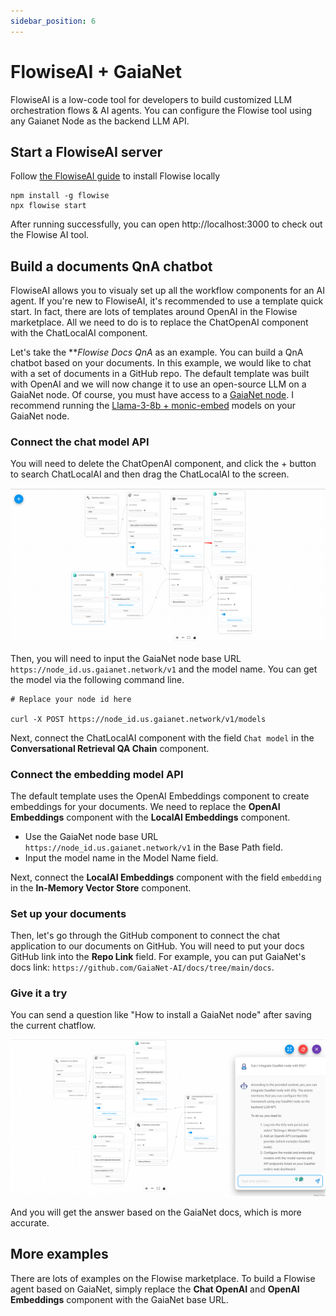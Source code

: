 ```yaml
---
sidebar_position: 6
---
```


# FlowiseAI + GaiaNet

FlowiseAI is a low-code tool for developers to build customized LLM orchestration flows & AI agents. You can configure the Flowise tool using any Gaianet Node as the backend LLM API.

## Start a FlowiseAI server

Follow [the FlowiseAI guide](https://docs.flowiseai.com/getting-started) to install Flowise locally

```
npm install -g flowise
npx flowise start
```

After running successfully, you can open http://localhost:3000 to check out the Flowise AI tool.

## Build a documents QnA chatbot

FlowiseAI allows you to visualy set up all the workflow components for an AI agent. If you're new to FlowiseAI, it's recommended to use a template quick start. In fact, there are lots of templates around OpenAI in the Flowise marketplace. All we need to do is to replace the ChatOpenAI component with the ChatLocalAI component.

Let's take the ***Flowise Docs QnA* as an example. You can build a QnA chatbot based on your documents. In this example, we would like to chat with a set of documents in a GitHub repo. The default template was built with OpenAI and we will now change it to use an open-source LLM on a GaiaNet node. Of course, you must have access to a 
[GaiaNet node](https://github.com/GaiaNet-AI/gaianet-node/blob/main/README.md). I recommend running the 
[Llama-3-8b + monic-embed](https://github.com/GaiaNet-AI/node-configs/tree/main/llama-3-8b-instruct) models on your GaiaNet node.

### Connect the chat model API

You will need to delete the ChatOpenAI component, and click the + button to search ChatLocalAI and then drag the ChatLocalAI to the screen.

![](flowise-03.png)

Then, you will need to input the GaiaNet node base URL `https://node_id.us.gaianet.network/v1` and the model name. You can get the model via the following command line.

```
# Replace your node id here

curl -X POST https://node_id.us.gaianet.network/v1/models
```

Next, connect the ChatLocalAI component with the field `Chat model` in the **Conversational Retrieval QA Chain** component.

### Connect the embedding model API

The default template uses the OpenAI Embeddings component to create embeddings for your documents. We need to replace the **OpenAI Embeddings** component with the **LocalAI Embeddings** component.

* Use the GaiaNet node base URL `https://node_id.us.gaianet.network/v1` in the Base Path field.
* Input the model name in the Model Name field.

Next, connect the **LocalAI Embeddings** component with the field `embedding` in the **In-Memory Vector Store** component.

### Set up your documents

Then, let's go through the GitHub component to connect the chat application to our documents on GitHub. You will need to put your docs GitHub link into the **Repo Link** field. For example, you can put GaiaNet's docs link: `https://github.com/GaiaNet-AI/docs/tree/main/docs`.

### Give it a try

You can send a question like "How to install a GaiaNet node" after saving the current chatflow. 

![](flowise-04.png)

And you will get the answer based on the GaiaNet docs, which is more accurate.

## More examples

There are lots of examples on the Flowise marketplace. To build a Flowise agent based on GaiaNet, simply replace the **Chat OpenAI** and **OpenAI Embeddings** component with the GaiaNet base URL.
